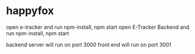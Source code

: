 # happyfox

open e-tracker and run npm-install, npm start
open E-Tracker Backend and run npm-install, npm start

backend server will run on port 3000
front end will run on port 3001
